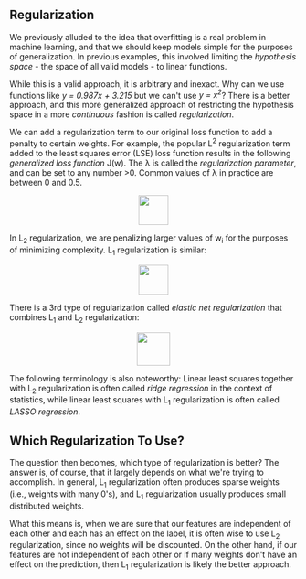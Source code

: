 Regularization
--------------

We previously alluded to the idea that overfitting is a real problem in machine learning, and that we should keep models simple for the purposes of generalization. In previous examples, this involved limiting the *hypothesis space* - the space of all valid models - to linear functions.

While this is a valid approach, it is arbitrary and inexact. Why can we use functions like *y = 0.987x + 3.215* but we can't use *y = x<sup>2</sup>*? There is a better approach, and this more generalized approach of restricting the hypothesis space in a more *continuous* fashion is called *regularization*.

We can add a regularization term to our original loss function to add a penalty to certain weights. For example, the popular L<sup>2</sup> regularization term added to the least squares error (LSE) loss function results in the following *generalized loss function* J(w). The λ is called the *regularization parameter*, and can be set to any number >0. Common values of λ in practice are between 0 and 0.5.<p align="center">
  <img src="https://imgur.com/7TgwpYc.png" height="52">
</p>

In L<sub>2</sub> regularization, we are penalizing larger values of w<sub>i</sub> for the purposes of minimizing complexity. L<sub>1</sub> regularization is similar:<p align="center">
  <img src="https://i.imgur.com/J5WND4i.png" height="52">
</p>

There is a 3rd type of regularization called *elastic net regularization* that combines L<sub>1</sub> and L<sub>2</sub> regularization:<p align="center">
  <img src="https://imgur.com/nyV6Vh8.png" height="58">
</p>

The following terminology is also noteworthy: Linear least squares together with L<sub>2</sub> regularization is often called *ridge regression* in the context of statistics, while linear least squares with L<sub>1</sub> regularization is often called *LASSO regression*.

Which Regularization To Use?
----------------------------

The question then becomes, which type of regularization is better? The answer is, of course, that it largely depends on what we're trying to accomplish. In general, L<sub>1</sub> regularization often produces sparse weights (i.e., weights with many 0's), and L<sub>1</sub> regularization usually produces small distributed weights.

What this means is, when we are sure that our features are independent of each other and each has an effect on the label, it is often wise to use L<sub>2</sub> regularization, since no weights will be discounted. On the other hand, if our features are not independent of each other or if many weights don't have an effect on the prediction, then L<sub>1</sub> regularization is likely the better approach.
